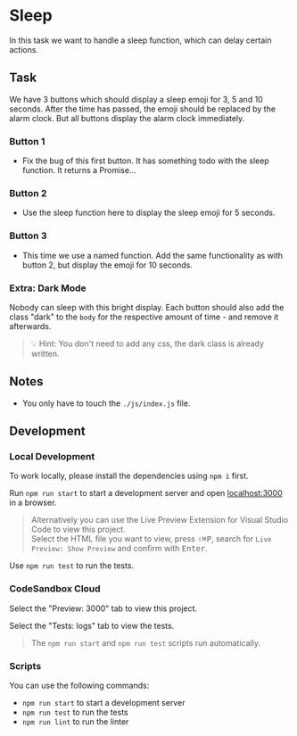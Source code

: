 # Sleep

In this task we want to handle a sleep function, which can delay certain actions.

## Task

We have 3 buttons which should display a sleep emoji for 3, 5 and 10 seconds. After the time has passed, the emoji should be replaced by the alarm clock. But all buttons display the alarm clock immediately.

### Button 1

- Fix the bug of this first button. It has something todo with the sleep function. It returns a Promise...

### Button 2

- Use the sleep function here to display the sleep emoji for 5 seconds.

### Button 3

- This time we use a named function. Add the same functionality as with button 2, but display the emoji for 10 seconds.

### Extra: Dark Mode

Nobody can sleep with this bright display. Each button should also add the class "dark" to the `body` for the respective amount of time - and remove it afterwards.

> 💡 Hint: You don't need to add any css, the dark class is already written.

## Notes

- You only have to touch the `./js/index.js` file.

## Development

### Local Development

To work locally, please install the dependencies using `npm i` first.

Run `npm run start` to start a development server and open [localhost:3000](http://localhost:3000) in a browser.

> Alternatively you can use the Live Preview Extension for Visual Studio Code to view this project.  
> Select the HTML file you want to view, press <kbd>⇧</kbd><kbd>⌘</kbd><kbd>P</kbd>, search for `Live Preview: Show Preview` and confirm with <kbd>Enter</kbd>.

Use `npm run test` to run the tests.

### CodeSandbox Cloud

Select the "Preview: 3000" tab to view this project.

Select the "Tests: logs" tab to view the tests.

> The `npm run start` and `npm run test` scripts run automatically.

### Scripts

You can use the following commands:

- `npm run start` to start a development server
- `npm run test` to run the tests
- `npm run lint` to run the linter
